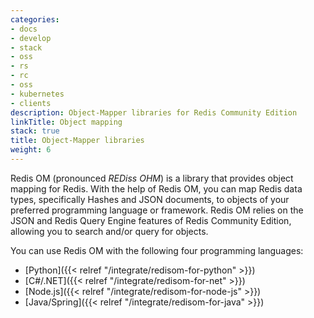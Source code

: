 ```yaml
---
categories:
- docs
- develop
- stack
- oss
- rs
- rc
- oss
- kubernetes
- clients
description: Object-Mapper libraries for Redis Community Edition
linkTitle: Object mapping
stack: true
title: Object-Mapper libraries
weight: 6
---
```


Redis OM (pronounced *REDiss OHM*) is a library that provides object mapping for Redis. With the help of Redis OM, you can map Redis data types, specifically Hashes and JSON documents, to objects of your preferred programming language or framework. Redis OM relies on the JSON and Redis Query Engine features of Redis Community Edition, allowing you to search and/or query for objects. 

You can use Redis OM with the following four programming languages:

* [Python]({{< relref "/integrate/redisom-for-python" >}})
* [C#/.NET]({{< relref "/integrate/redisom-for-net" >}})
* [Node.js]({{< relref "/integrate/redisom-for-node-js" >}})
* [Java/Spring]({{< relref "/integrate/redisom-for-java" >}})
